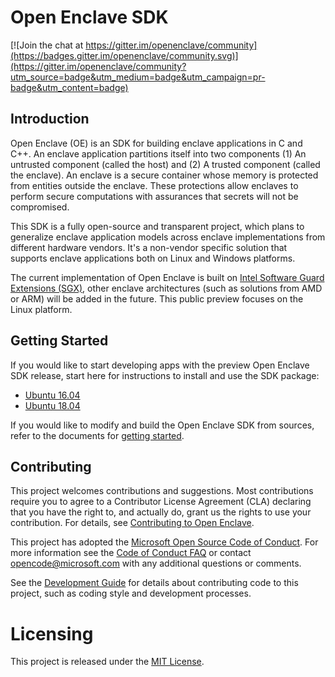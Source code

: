 Open Enclave SDK
================

[![Join the chat at https://gitter.im/openenclave/community](https://badges.gitter.im/openenclave/community.svg)](https://gitter.im/openenclave/community?utm_source=badge&utm_medium=badge&utm_campaign=pr-badge&utm_content=badge)

Introduction
------------

Open Enclave (OE) is an SDK for building enclave applications in C and C++. An
enclave application partitions itself into two components (1) An untrusted component (called the
host) and (2) A trusted component (called the enclave). An enclave is a secure
container whose memory is protected from entities outside the enclave. These
protections allow enclaves to perform secure computations with assurances that
secrets will not be compromised.

This SDK is a fully open-source and transparent project, which plans to generalize enclave application models across
enclave implementations from different hardware vendors. It's a non-vendor specific solution that supports enclave applications both on
Linux and Windows platforms.

The current implementation of Open Enclave is built on [Intel Software Guard Extensions (SGX)](https://software.intel.com/en-us/sgx), other enclave architectures (such as solutions from AMD or ARM) will be added in the future. This public preview focuses on the Linux platform.


Getting Started
---------------

If you would like to start developing apps with the preview Open Enclave SDK release,
start here for instructions to install and use the SDK package:
- [Ubuntu 16.04](docs/GettingStartedDocs/install_oe_sdk-Ubuntu_16.04.md)
- [Ubuntu 18.04](docs/GettingStartedDocs/install_oe_sdk-Ubuntu_18.04.md)

If you would like to modify and build the Open Enclave SDK from sources, refer to
the documents for [getting started](docs/GettingStartedDocs/Contributors/building_oe_sdk.md).

Contributing
------------

This project welcomes contributions and suggestions. Most contributions require you to agree to a Contributor License Agreement (CLA) declaring that you have the right to, and actually do, grant us the rights to use your contribution. For details, see [Contributing to Open Enclave](docs/Contributing.md).

This project has adopted the [Microsoft Open Source Code of Conduct](https://opensource.microsoft.com/codeofconduct/).
For more information see the [Code of Conduct FAQ](https://opensource.microsoft.com/codeofconduct/faq/) or
contact [opencode@microsoft.com](mailto:opencode@microsoft.com) with any additional questions or comments.

See the [Development Guide](docs/DevelopmentGuide.md) for details about contributing code to this project, such as coding style and development processes.


Licensing
=========

This project is released under the [MIT License](https://github.com/Microsoft/openenclave/blob/master/LICENSE).
